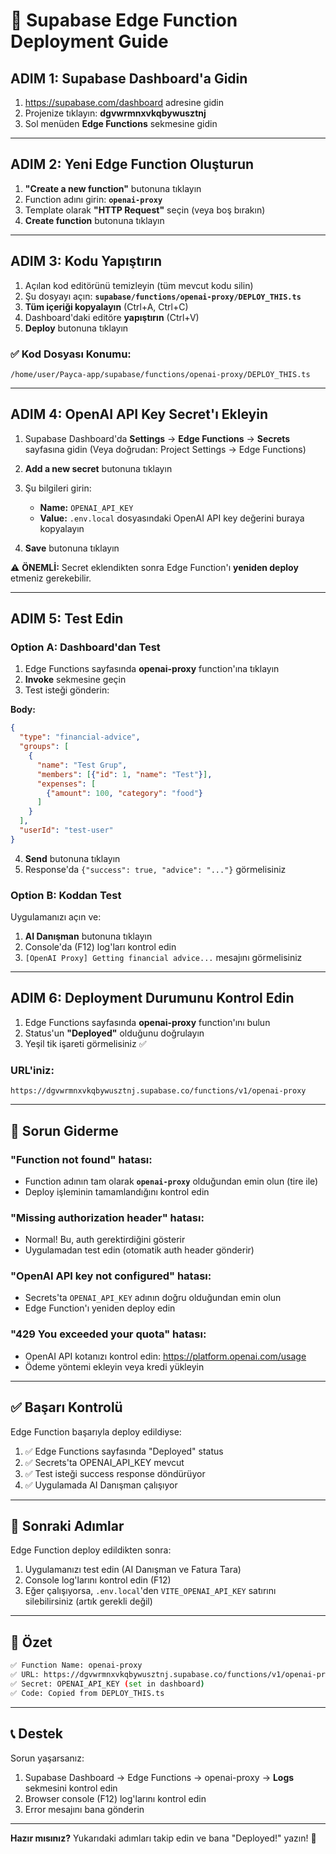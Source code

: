 # 🚀 Supabase Edge Function Deployment Guide

## ADIM 1: Supabase Dashboard'a Gidin

1. https://supabase.com/dashboard adresine gidin
2. Projenize tıklayın: **dgvwrmnxvkqbywusztnj**
3. Sol menüden **Edge Functions** sekmesine gidin

---

## ADIM 2: Yeni Edge Function Oluşturun

1. **"Create a new function"** butonuna tıklayın
2. Function adını girin: **`openai-proxy`**
3. Template olarak **"HTTP Request"** seçin (veya boş bırakın)
4. **Create function** butonuna tıklayın

---

## ADIM 3: Kodu Yapıştırın

1. Açılan kod editörünü temizleyin (tüm mevcut kodu silin)
2. Şu dosyayı açın: **`supabase/functions/openai-proxy/DEPLOY_THIS.ts`**
3. **Tüm içeriği kopyalayın** (Ctrl+A, Ctrl+C)
4. Dashboard'daki editöre **yapıştırın** (Ctrl+V)
5. **Deploy** butonuna tıklayın

### ✅ Kod Dosyası Konumu:
```
/home/user/Payca-app/supabase/functions/openai-proxy/DEPLOY_THIS.ts
```

---

## ADIM 4: OpenAI API Key Secret'ı Ekleyin

1. Supabase Dashboard'da **Settings** → **Edge Functions** → **Secrets** sayfasına gidin
   (Veya doğrudan: Project Settings → Edge Functions)

2. **Add a new secret** butonuna tıklayın

3. Şu bilgileri girin:
   - **Name:** `OPENAI_API_KEY`
   - **Value:** `.env.local` dosyasındaki OpenAI API key değerini buraya kopyalayın

4. **Save** butonuna tıklayın

⚠️ **ÖNEMLİ:** Secret eklendikten sonra Edge Function'ı **yeniden deploy** etmeniz gerekebilir.

---

## ADIM 5: Test Edin

### Option A: Dashboard'dan Test

1. Edge Functions sayfasında **openai-proxy** function'ına tıklayın
2. **Invoke** sekmesine geçin
3. Test isteği gönderin:

**Body:**
```json
{
  "type": "financial-advice",
  "groups": [
    {
      "name": "Test Grup",
      "members": [{"id": 1, "name": "Test"}],
      "expenses": [
        {"amount": 100, "category": "food"}
      ]
    }
  ],
  "userId": "test-user"
}
```

4. **Send** butonuna tıklayın
5. Response'da `{"success": true, "advice": "..."}` görmelisiniz

### Option B: Koddan Test

Uygulamanızı açın ve:
1. **AI Danışman** butonuna tıklayın
2. Console'da (F12) log'ları kontrol edin
3. `[OpenAI Proxy] Getting financial advice...` mesajını görmelisiniz

---

## ADIM 6: Deployment Durumunu Kontrol Edin

1. Edge Functions sayfasında **openai-proxy** function'ını bulun
2. Status'un **"Deployed"** olduğunu doğrulayın
3. Yeşil tik işareti görmelisiniz ✅

### URL'iniz:
```
https://dgvwrmnxvkqbywusztnj.supabase.co/functions/v1/openai-proxy
```

---

## 🐛 Sorun Giderme

### "Function not found" hatası:
- Function adının tam olarak **`openai-proxy`** olduğundan emin olun (tire ile)
- Deploy işleminin tamamlandığını kontrol edin

### "Missing authorization header" hatası:
- Normal! Bu, auth gerektirdiğini gösterir
- Uygulamadan test edin (otomatik auth header gönderir)

### "OpenAI API key not configured" hatası:
- Secrets'ta `OPENAI_API_KEY` adının doğru olduğundan emin olun
- Edge Function'ı yeniden deploy edin

### "429 You exceeded your quota" hatası:
- OpenAI API kotanızı kontrol edin: https://platform.openai.com/usage
- Ödeme yöntemi ekleyin veya kredi yükleyin

---

## ✅ Başarı Kontrolü

Edge Function başarıyla deploy edildiyse:

1. ✅ Edge Functions sayfasında "Deployed" status
2. ✅ Secrets'ta OPENAI_API_KEY mevcut
3. ✅ Test isteği success response döndürüyor
4. ✅ Uygulamada AI Danışman çalışıyor

---

## 📝 Sonraki Adımlar

Edge Function deploy edildikten sonra:

1. Uygulamanızı test edin (AI Danışman ve Fatura Tara)
2. Console log'larını kontrol edin (F12)
3. Eğer çalışıyorsa, `.env.local`'den `VITE_OPENAI_API_KEY` satırını silebilirsiniz (artık gerekli değil)

---

## 🎯 Özet

```bash
✅ Function Name: openai-proxy
✅ URL: https://dgvwrmnxvkqbywusztnj.supabase.co/functions/v1/openai-proxy
✅ Secret: OPENAI_API_KEY (set in dashboard)
✅ Code: Copied from DEPLOY_THIS.ts
```

---

## 📞 Destek

Sorun yaşarsanız:
1. Supabase Dashboard → Edge Functions → openai-proxy → **Logs** sekmesini kontrol edin
2. Browser console (F12) log'larını kontrol edin
3. Error mesajını bana gönderin

---

**Hazır mısınız?** Yukarıdaki adımları takip edin ve bana "Deployed!" yazın! 🚀
